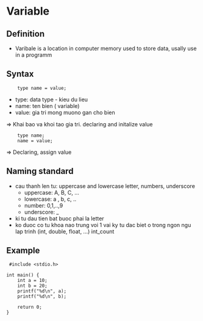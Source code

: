 # Variable

## Definition
+ Varibale is a location in computer memory used to store data, usally use in a programm

## Syntax
```
    type name = value;
```
* type: data type - kieu du lieu
* name: ten bien ( variable)
* value: gia tri mong muono gan cho bien

=> Khai bao va khoi tao gia tri. declaring and initalize value

```
    type name;
    name = value;
```
=> Declaring, assign value

## Naming standard
* cau thanh len tu: uppercase and lowercase letter, numbers, underscore
    * uppercase: A, B, C, ... 
    * lowercase: a , b, c, ..
    * number: 0,1,..,9
    * underscore: _
* ki tu dau tien bat buoc phai la letter
* ko duoc co tu khoa nao trung voi 1 vai ky tu dac biet o trong ngon ngu lap trinh 
(int, double, float, ...) int_count

## Example
```
 #include <stdio.h>

int main() {
    int a = 10;
    int b = 20;
    printf("%d\n", a);
    printf("%d\n", b);

    return 0;
}
```
